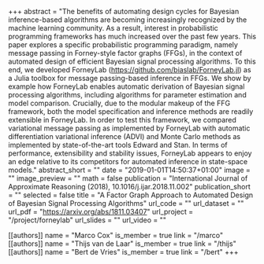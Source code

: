 +++
abstract = "The benefits of automating design cycles for Bayesian inference-based algorithms are becoming increasingly recognized by the machine learning community. As a result, interest in probabilistic programming frameworks has much increased over the past few years. This paper explores a specific probabilistic programming paradigm, namely message passing in Forney-style factor graphs (FFGs), in the context of automated design of efficient Bayesian signal processing algorithms. To this end, we developed ForneyLab (https://github.com/biaslab/ForneyLab.jl) as a Julia toolbox for message passing-based inference in FFGs. We show by example how ForneyLab enables automatic derivation of Bayesian signal processing algorithms, including algorithms for parameter estimation and model comparison. Crucially, due to the modular makeup of the FFG framework, both the model specification and inference methods are readily extensible in ForneyLab. In order to test this framework, we compared variational message passing as implemented by ForneyLab with automatic differentiation variational inference (ADVI) and Monte Carlo methods as implemented by state-of-the-art tools Edward and Stan. In terms of performance, extensibility and stability issues, ForneyLab appears to enjoy an edge relative to its competitors for automated inference in state-space models."
abstract_short = ""
date = "2019-01-01T14:50:37+01:00"
image = ""
image_preview = ""
math = false
publication = "International Journal of Approximate Reasoning (2018), 10.1016/j.ijar.2018.11.002"
publication_short = ""
selected = false
title = "A Factor Graph Approach to Automated Design of Bayesian Signal Processing Algorithms"
url_code = ""
url_dataset = ""
url_pdf = "https://arxiv.org/abs/1811.03407"
url_project = "/project/forneylab"
url_slides = ""
url_video = ""

[[authors]]
    name = "Marco Cox"
    is_member = true
    link = "/marco"
[[authors]]
    name = "Thijs van de Laar"
    is_member = true
    link = "/thijs"
[[authors]]
    name = "Bert de Vries"
    is_member = true
    link = "/bert"
+++
